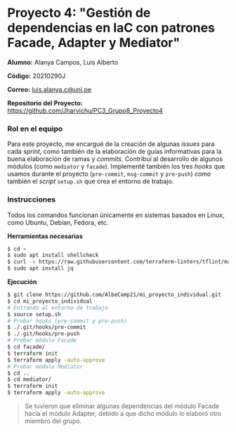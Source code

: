 # Proyecto 4: "Gestión de dependencias en IaC con patrones Facade, Adapter y Mediator"

**Alumno:** Alanya Campos, Luis Alberto

**Código:** 20210290J

**Correo:** luis.alanya.c@uni.pe

**Repositorio del Proyecto:** https://github.com/Jharvichu/PC3_Grupo8_Proyecto4

### Rol en el equipo

Para este proyecto, me encargué de la creación de algunas *issues* para cada *sprint*, como también de la elaboración de guías informativas para la buena elaboración de ramas y *commits*. Contribuí al desarrollo de algunos módulos (como `mediator` y `facade`). Implementé también los tres *hooks* que usamos durante el proyecto (`pre-commit`, `msg-commit` y `pre-push`) como también el *script* `setup.sh` que crea el entorno de trabajo.

### Instrucciones

Todos los comandos funcionan únicamente en sistemas basados en Linux, como Ubuntu, Debian, Fedora, etc.

**Herramientas necesarias**

```bash
$ cd ~
$ sudo apt install shellcheck
$ curl -s https://raw.githubusercontent.com/terraform-linters/tflint/master/install_linux.sh | bash
$ sudo apt install jq
```

**Ejecución**

```bash
$ git clone https://github.com/AlbeCamp21/mi_proyecto_individual.git
$ cd mi_proyecto_individual
# Entrando al entorno de trabajo
$ source setup.sh
# Probar hooks (pre-commit y pre-push)
$ ./.git/hooks/pre-commit
$ ./.git/hooks/pre-push 
# Probar módulo Facade
$ cd facade/
$ terraform init
$ terraform apply -auto-approve
# Probar módulo Mediator
$ cd ..
$ cd mediator/
$ terraform init
$ terraform apply -auto-approve
```

> Se tuvieron que eliminar algunas dependencias del módulo Facade hacía el módulo Adapter, debido a que dicho módulo lo elaboró otro miembro del grupo.



